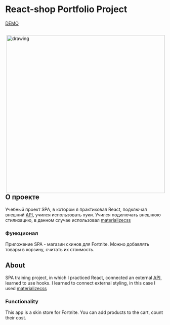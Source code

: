 # React-shop Portfolio Project

[DEMO](https://karamysh.github.io/react-shop)

<div>

<img align="right" src="https://user-images.githubusercontent.com/28097002/172167871-efe01bd7-0f4f-4ddf-9877-1e5318d76bb2.png" alt="drawing" width="500"/>
    <p align="left">

## О проекте
      
Учебный проект SPA, в котором я практиковал React, подключал внешний [API](https://fortniteapi.io), учился использовать хуки. Учился подключать внешнюю стилизацию, в данном случае использовал [materializecss](https://materializecss.com/)

### Функционал
Приложение SPA - магазин скинов для Fortnite. Можно добавлять товары в корзину, считать их стоимость. 
    </p>

  <div>

## About
SPA training project, in which I practiced React, connected an external [API](https://fortniteapi.io ), learned to use hooks. I learned to connect external styling, in this case I used [materializecss](https://materializecss.com/)

### Functionality
This app is a skin store for Fortnite. You can add products to the cart, count their cost.
  </div>
  </div>
